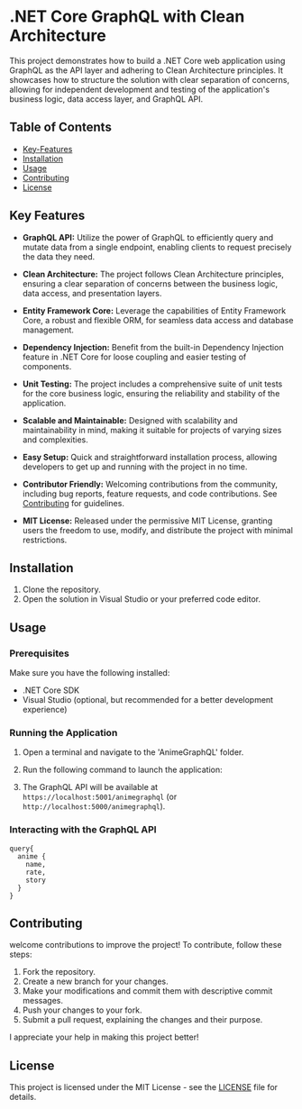 # .NET Core GraphQL with Clean Architecture

This project demonstrates how to build a .NET Core web application using GraphQL as the API layer and adhering to Clean Architecture principles. It showcases how to structure the solution with clear separation of concerns, allowing for independent development and testing of the application's business logic, data access layer, and GraphQL API.


## Table of Contents
- [Key-Features](#keyfeatures)
- [Installation](#installation)
- [Usage](#usage)
- [Contributing](#contributing)
- [License](#license)

## Key Features

- **GraphQL API:** Utilize the power of GraphQL to efficiently query and mutate data from a single endpoint, enabling clients to request precisely the data they need.

- **Clean Architecture:** The project follows Clean Architecture principles, ensuring a clear separation of concerns between the business logic, data access, and presentation layers.

- **Entity Framework Core:** Leverage the capabilities of Entity Framework Core, a robust and flexible ORM, for seamless data access and database management.

- **Dependency Injection:** Benefit from the built-in Dependency Injection feature in .NET Core for loose coupling and easier testing of components.

- **Unit Testing:** The project includes a comprehensive suite of unit tests for the core business logic, ensuring the reliability and stability of the application.

- **Scalable and Maintainable:** Designed with scalability and maintainability in mind, making it suitable for projects of varying sizes and complexities.

- **Easy Setup:** Quick and straightforward installation process, allowing developers to get up and running with the project in no time.

- **Contributor Friendly:** Welcoming contributions from the community, including bug reports, feature requests, and code contributions. See [Contributing](#contributing) for guidelines.

- **MIT License:** Released under the permissive MIT License, granting users the freedom to use, modify, and distribute the project with minimal restrictions.


## Installation

1. Clone the repository.
2. Open the solution in Visual Studio or your preferred code editor.

## Usage

### Prerequisites

Make sure you have the following installed:

- .NET Core SDK
- Visual Studio (optional, but recommended for a better development experience)

### Running the Application

1. Open a terminal and navigate to the 'AnimeGraphQL' folder.
2. Run the following command to launch the application:


3. The GraphQL API will be available at `https://localhost:5001/animegraphql` (or `http://localhost:5000/animegraphql`).

### Interacting with the GraphQL API

```
query{
  anime {
    name,
    rate,
    story
  }
}
```

## Contributing

welcome contributions to improve the project! To contribute, follow these steps:

1. Fork the repository.
2. Create a new branch for your changes.
3. Make your modifications and commit them with descriptive commit messages.
4. Push your changes to your fork.
5. Submit a pull request, explaining the changes and their purpose.

I appreciate your help in making this project better!

## License

This project is licensed under the MIT License - see the [LICENSE](LICENSE) file for details.
